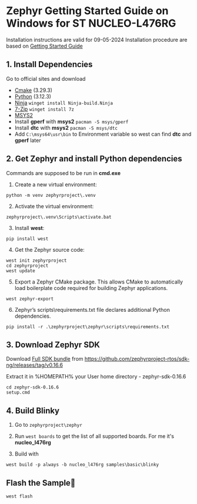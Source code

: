 # Zephyr Getting Started Guide on Windows for ST NUCLEO-L476RG

Installation instructions are valid for 09-05-2024
Installation procedure are based on [Getting Started Guide](https://docs.zephyrproject.org/latest/develop/getting_started/index.html)

## 1. Install Dependencies

Go to official sites and download
- [Cmake](https://cmake.org/download/) (3.29.3)
- [Python](https://www.python.org/ftp/python/3.12.3/python-3.12.3-amd64.exe) (3.12.3)
- [Ninja](https://ninja-build.org/) ```winget install Ninja-build.Ninja```
- [7-Zip](https://www.7-zip.org/) ```winget install 7z```
- [MSYS2](https://www.msys2.org/)
- Install **gperf** with **msys2** ```pacman -S msys/gperf```
- Install **dtc** with **msys2** ```pacman -S msys/dtc```
- Add ```C:\msys64\usr\bin``` to Environment variable so west can find **dtc** and **gperf** later 

## 2. Get Zephyr and install Python dependencies

Commands are supposed to be run in **cmd.exe**

1. Create a new virtual environment:

```python -m venv zephyrproject\.venv```

2. Activate the virtual environment:

```zephyrproject\.venv\Scripts\activate.bat```

3. Install **west**:

```pip install west```

4. Get the Zephyr source code:

```
west init zephyrproject
cd zephyrproject
west update
```

5. Export a Zephyr CMake package. This allows CMake to automatically load boilerplate code required for building Zephyr applications.
 
```west zephyr-export```

6. Zephyr’s scripts\requirements.txt file declares additional Python dependencies.

```pip install -r .\zephyrproject\zephyr\scripts\requirements.txt```

## 3. Download Zephyr SDK

Download [Full SDK bundle](https://github.com/zephyrproject-rtos/sdk-ng/releases/download/v0.16.6/zephyr-sdk-0.16.6_windows-x86_64.7z) from https://github.com/zephyrproject-rtos/sdk-ng/releases/tag/v0.16.6

Extract it in %HOMEPATH% your User home directory - zephyr-sdk-0.16.6

```
cd zephyr-sdk-0.16.6
setup.cmd
```

## 4. Build Blinky

1. Go to ```zephyrproject\zephyr```

2. Run ```west boards``` to get the list of all supported boards. For me it's **nucleo_l476rg**

3. Build with 

```west build -p always -b nucleo_l476rg samples\basic\blinky```

## Flash the Sample

```west flash```

